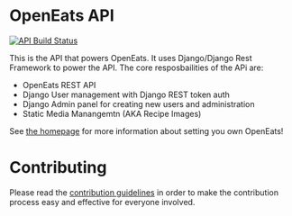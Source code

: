 # OpenEats API

[![API Build Status](https://travis-ci.org/open-eats/openeats-api.svg?branch=master)](https://travis-ci.org/open-eats/openeats-api)

This is the API that powers OpenEats. It uses Django/Django Rest Framework to power the API. The core resposbailities of the APi are:
- OpenEats REST API
- Django User management with Django REST token auth
- Django Admin panel for creating new users and administration
- Static Media Manangemtn (AKA Recipe Images)

See [the homepage](https://github.com/open-eats/OpenEats) for more information about setting you own OpenEats!

# Contributing
Please read the [contribution guidelines](https://github.com/RyanNoelk/OpenEats/blob/master/CONTRIBUTING.md) in order to make the contribution process easy and effective for everyone involved.
